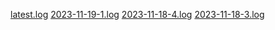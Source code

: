 [latest.log](https://github.com/LegendaryMayo/Bug/files/13412679/latest.log)
[2023-11-19-1.log](https://github.com/LegendaryMayo/Bug/files/13412687/2023-11-19-1.log)
[2023-11-18-4.log](https://github.com/LegendaryMayo/Bug/files/13412693/2023-11-18-4.log)
[2023-11-18-3.log](https://github.com/LegendaryMayo/Bug/files/13412697/2023-11-18-3.log)
